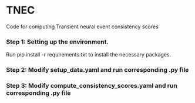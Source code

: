 # TNEC
Code for computing Transient neural event consistency scores 

### Step 1: Setting up the environment. 
Run pip install -r requirements.txt to install the necessary packages. 

### Step 2: Modify setup_data.yaml and run corresponding .py file 

### Step 3: Modify compute_consistency_scores.yaml and run corresponding .py file



